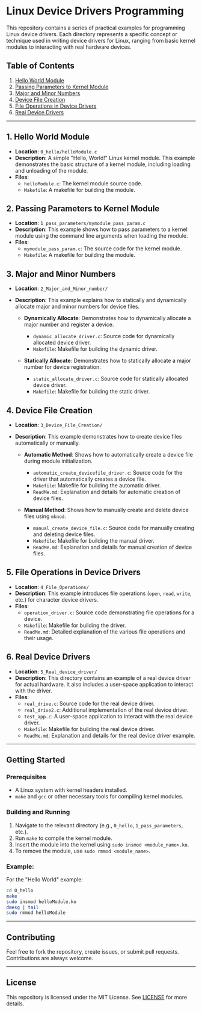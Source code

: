 
# Linux Device Drivers Programming

This repository contains a series of practical examples for programming Linux device drivers. Each directory represents a specific concept or technique used in writing device drivers for Linux, ranging from basic kernel modules to interacting with real hardware devices.

## Table of Contents

1. [Hello World Module](#1-hello-world-module)
2. [Passing Parameters to Kernel Module](#2-passing-parameters-to-kernel-module)
3. [Major and Minor Numbers](#3-major-and-minor-numbers)
4. [Device File Creation](#4-device-file-creation)
5. [File Operations in Device Drivers](#5-file-operations-in-device-drivers)
6. [Real Device Drivers](#6-real-device-drivers)

---

## 1. Hello World Module

- **Location**: `0_hello/helloModule.c`
- **Description**: A simple "Hello, World!" Linux kernel module. This example demonstrates the basic structure of a kernel module, including loading and unloading of the module.
- **Files**:
    - `helloModule.c`: The kernel module source code.
    - `Makefile`: A makefile for building the module.

## 2. Passing Parameters to Kernel Module

- **Location**: `1_pass_parameters/mymodule_pass_param.c`
- **Description**: This example shows how to pass parameters to a kernel module using the command line arguments when loading the module.
- **Files**:
    - `mymodule_pass_param.c`: The source code for the kernel module.
    - `Makefile`: A makefile for building the module.

## 3. Major and Minor Numbers

- **Location**: `2_Major_and_Minor_number/`
- **Description**: This example explains how to statically and dynamically allocate major and minor numbers for device files.
  
  - **Dynamically Allocate**: Demonstrates how to dynamically allocate a major number and register a device.
    - `dynamic_allocate_driver.c`: Source code for dynamically allocated device driver.
    - `Makefile`: Makefile for building the dynamic driver.

  - **Statically Allocate**: Demonstrates how to statically allocate a major number for device registration.
    - `static_allocate_driver.c`: Source code for statically allocated device driver.
    - `Makefile`: Makefile for building the static driver.

## 4. Device File Creation

- **Location**: `3_Device_File_Creation/`
- **Description**: This example demonstrates how to create device files automatically or manually.

  - **Automatic Method**: Shows how to automatically create a device file during module initialization.
    - `automatic_create_devicefile_driver.c`: Source code for the driver that automatically creates a device file.
    - `Makefile`: Makefile for building the automatic driver.
    - `ReadMe.md`: Explanation and details for automatic creation of device files.

  - **Manual Method**: Shows how to manually create and delete device files using `mknod`.
    - `manual_create_device_file.c`: Source code for manually creating and deleting device files.
    - `Makefile`: Makefile for building the manual driver.
    - `ReadMe.md`: Explanation and details for manual creation of device files.

## 5. File Operations in Device Drivers

- **Location**: `4_File_Operations/`
- **Description**: This example introduces file operations (`open`, `read`, `write`, etc.) for character device drivers.
- **Files**:
    - `operation_driver.c`: Source code demonstrating file operations for a device.
    - `Makefile`: Makefile for building the driver.
    - `ReadMe.md`: Detailed explanation of the various file operations and their usage.

## 6. Real Device Drivers

- **Location**: `5_Real_device_driver/`
- **Description**: This directory contains an example of a real device driver for actual hardware. It also includes a user-space application to interact with the driver.
- **Files**:
    - `real_drive.c`: Source code for the real device driver.
    - `real_drive2.c`: Additional implementation of the real device driver.
    - `test_app.c`: A user-space application to interact with the real device driver.
    - `Makefile`: Makefile for building the real device driver.
    - `ReadMe.md`: Explanation and details for the real device driver example.

---

## Getting Started

### Prerequisites

- A Linux system with kernel headers installed.
- `make` and `gcc` or other necessary tools for compiling kernel modules.

### Building and Running

1. Navigate to the relevant directory (e.g., `0_hello`, `1_pass_parameters`, etc.).
2. Run `make` to compile the kernel module.
3. Insert the module into the kernel using `sudo insmod <module_name>.ko`.
4. To remove the module, use `sudo rmmod <module_name>`.

### Example:

For the "Hello World" example:
```bash
cd 0_hello
make
sudo insmod helloModule.ko
dmesg | tail
sudo rmmod helloModule
```

---

## Contributing

Feel free to fork the repository, create issues, or submit pull requests. Contributions are always welcome.

---

## License

This repository is licensed under the MIT License. See [LICENSE](LICENSE) for more details.
